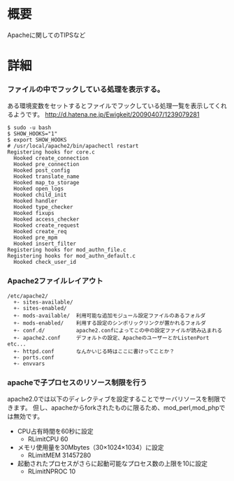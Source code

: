 # 概要
Apacheに関してのTIPSなど

# 詳細
### ファイルの中でフックしている処理を表示する。
ある環境変数をセットするとファイルでフックしている処理一覧を表示してくれるようです。
http://d.hatena.ne.jp/Ewigkeit/20090407/1239079281

```
$ sudo -u bash
$ SHOW_HOOKS="1"
$ export SHOW_HOOKS
# /usr/local/apache2/bin/apachectl restart
Registering hooks for core.c
  Hooked create_connection
  Hooked pre_connection
  Hooked post_config
  Hooked translate_name
  Hooked map_to_storage
  Hooked open_logs
  Hooked child_init
  Hooked handler
  Hooked type_checker
  Hooked fixups
  Hooked access_checker
  Hooked create_request
  Hooked create_req
  Hooked pre_mpm
  Hooked insert_filter
Registering hooks for mod_authn_file.c
Registering hooks for mod_authn_default.c
  Hooked check_user_id
```

### Apache2ファイルレイアウト
```
/etc/apache2/
  +- sites-available/ 
  +- sites-enabled/   
  +- mods-available/  利用可能な追加モジュール設定ファイルのあるフォルダ
  +- mods-enabled/    利用する設定のシンボリックリンクが置かれるフォルダ
  +- conf.d/          apache2.confによってこの中の設定ファイルが読み込まれる
  +- apache2.conf     デフォルトの設定、ApacheのユーザーとかListenPort etc...
  +- httpd.conf       なんかいじる時はここに書けってことか？
  +- ports.conf       
  +- envvars
```

### apacheで子プロセスのリソース制限を行う
apache2.0では以下のディレクティブを設定することでサーバリソースを制限できます。
但し、apacheからforkされたものに限るため、mod_perl,mod_phpでは無効です。

- CPU占有時間を60秒に設定
  - RLimitCPU 60 
- メモリ使用量を30Mbytes（30×1024×1034）に設定
  - RLimitMEM 31457280 
- 起動されたプロセスがさらに起動可能なプロセス数の上限を10に設定
  - RLimitNPROC 10
